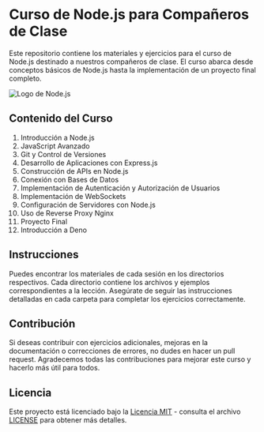 # Curso de Node.js para Compañeros de Clase

Este repositorio contiene los materiales y ejercicios para el curso de Node.js destinado a nuestros compañeros de clase. El curso abarca desde conceptos básicos de Node.js hasta la implementación de un proyecto final completo.

![Logo de Node.js](https://upload.wikimedia.org/wikipedia/commons/thumb/d/d9/Node.js_logo.svg/320px-Node.js_logo.svg.png)

## Contenido del Curso

1. Introducción a Node.js
2. JavaScript Avanzado
3. Git y Control de Versiones
4. Desarrollo de Aplicaciones con Express.js
5. Construcción de APIs en Node.js
6. Conexión con Bases de Datos
7. Implementación de Autenticación y Autorización de Usuarios
8. Implementación de WebSockets
9. Configuración de Servidores con Node.js
10. Uso de Reverse Proxy Nginx
11. Proyecto Final
12. Introducción a Deno

## Instrucciones

Puedes encontrar los materiales de cada sesión en los directorios respectivos. Cada directorio contiene los archivos y ejemplos correspondientes a la lección. Asegúrate de seguir las instrucciones detalladas en cada carpeta para completar los ejercicios correctamente.

## Contribución

Si deseas contribuir con ejercicios adicionales, mejoras en la documentación o correcciones de errores, no dudes en hacer un pull request. Agradecemos todas las contribuciones para mejorar este curso y hacerlo más útil para todos.

## Licencia

Este proyecto está licenciado bajo la [Licencia MIT](https://opensource.org/licenses/MIT) - consulta el archivo [LICENSE](LICENSE) para obtener más detalles.
